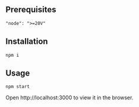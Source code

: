 ## Prerequisites

```
"node": ">=20V"
```

## Installation

```
npm i
```

## Usage

```
npm start
```

Open http://localhost:3000 to view it in the browser.
